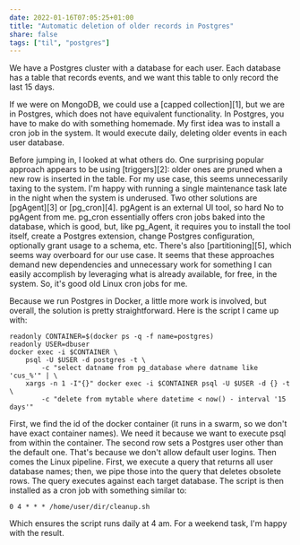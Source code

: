 ```yaml
---
date: 2022-01-16T07:05:25+01:00
title: "Automatic deletion of older records in Postgres"
share: false
tags: ["til", "postgres"]
---
```

We have a Postgres cluster with a database for each user. Each database has
a table that records events, and we want this table to only record the last 15
days.

If we were on MongoDB, we could use a [capped collection][1], but we are in
Postgres, which does not have equivalent functionality. In Postgres, you have
to make do with something homemade. My first idea was to install a cron job in
the system. It would execute daily, deleting older events in each user
database. 

Before jumping in, I looked at what others do. One surprising popular approach
appears to be using [triggers][2]: older ones are pruned when a new row is
inserted in the table. For my use case, this seems unnecessarily taxing to the
system. I'm happy with running a single maintenance task late in the night when
the system is underused. Two other solutions are [pgAgent][3] or [pg_cron][4].
pgAgent is an external UI tool, so hard No to pgAgent from me. pg_cron
essentially offers cron jobs baked into the database, which is good, but, like
pg_Agent, it requires you to install the tool itself, create a Postgres
extension, change Postgres configuration, optionally grant usage to a schema,
etc. There's also [partitioning][5], which seems way overboard for our use
case. It seems that these approaches demand new dependencies and unnecessary
work for something I can easily accomplish by leveraging what is already
available, for free, in the system. So, it's good old Linux cron jobs for me.

Because we run Postgres in Docker, a little more work is involved, but overall,
the solution is pretty straightforward. Here is the script I came up with:

    readonly CONTAINER=$(docker ps -q -f name=postgres)
    readonly USER=dbuser
    docker exec -i $CONTAINER \
        psql -U $USER -d postgres -t \
            -c "select datname from pg_database where datname like 'cus_%'" | \
        xargs -n 1 -I"{}" docker exec -i $CONTAINER psql -U $USER -d {} -t \
            -c "delete from mytable where datetime < now() - interval '15 days'"


First, we find the id of the docker container (it runs in a swarm, so we don't
have exact container names). We need it because we want to execute psql from
within the container. The second row sets a Postgres user other than the
default one. That's because we don't allow default user logins. Then comes the
Linux pipeline. First, we execute a query that returns all user database names;
then, we pipe those into the query that deletes obsolete rows. The query
executes against each target database. The script is then installed as a cron
job with something similar to:

    0 4 * * * /home/user/dir/cleanup.sh

Which ensures the script runs daily at 4 am. For a weekend task, I'm happy with
the result.

